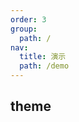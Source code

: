```yaml
---
order: 3
group:
  path: /
nav:
  title: 演示
  path: /demo
---
```


## theme

<code src="../examples/theme.tsx" />
